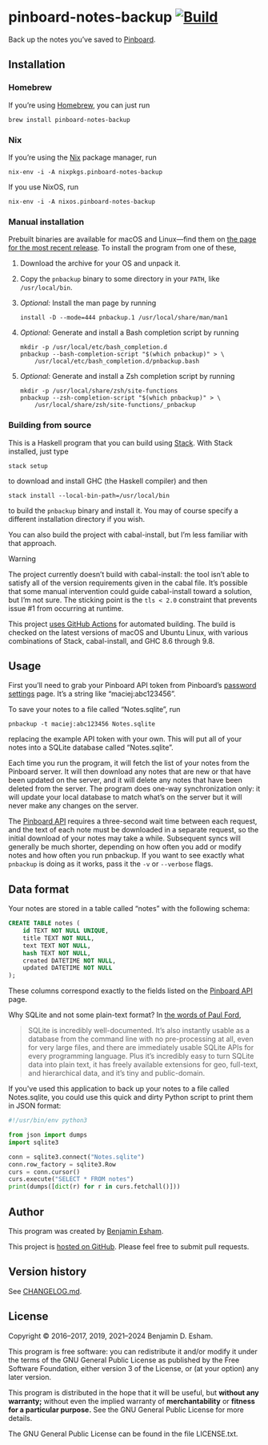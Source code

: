 # pinboard-notes-backup [![Build](https://github.com/bdesham/pinboard-notes-backup/actions/workflows/main.yaml/badge.svg)](https://github.com/bdesham/pinboard-notes-backup/actions/workflows/main.yaml)

Back up the notes you’ve saved to [Pinboard].

[Pinboard]: https://pinboard.in

## Installation

### Homebrew

If you’re using [Homebrew], you can just run

    brew install pinboard-notes-backup

[Homebrew]: https://brew.sh

### Nix

If you’re using the [Nix] package manager, run

    nix-env -i -A nixpkgs.pinboard-notes-backup

If you use NixOS, run

    nix-env -i -A nixos.pinboard-notes-backup

[Nix]: https://nixos.org/nix/

### Manual installation

Prebuilt binaries are available for macOS and Linux—find them on [the page for the most recent release][release]. To install the program from one of these,

1. Download the archive for your OS and unpack it.

2. Copy the `pnbackup` binary to some directory in your `PATH`, like `/usr/local/bin`.

3. *Optional:* Install the man page by running

       install -D --mode=444 pnbackup.1 /usr/local/share/man/man1

4. *Optional:* Generate and install a Bash completion script by running

       mkdir -p /usr/local/etc/bash_completion.d
       pnbackup --bash-completion-script "$(which pnbackup)" > \
           /usr/local/etc/bash_completion.d/pnbackup.bash

5. *Optional:* Generate and install a Zsh completion script by running

       mkdir -p /usr/local/share/zsh/site-functions
       pnbackup --zsh-completion-script "$(which pnbackup)" > \
           /usr/local/share/zsh/site-functions/_pnbackup

[release]: https://github.com/bdesham/pinboard-notes-backup/releases/latest

### Building from source

This is a Haskell program that you can build using [Stack]. With Stack installed, just type

    stack setup

to download and install GHC (the Haskell compiler) and then

    stack install --local-bin-path=/usr/local/bin

to build the `pnbackup` binary and install it. You may of course specify a different installation directory if you wish.

[Stack]: http://docs.haskellstack.org/en/stable/README/

You can also build the project with cabal-install, but I’m less familiar with that approach.

> [!WARNING]
> The project currently doesn’t build with cabal-install: the tool isn’t able to satisfy all of the version requirements given in the cabal file. It’s possible that some manual intervention could guide cabal-install toward a solution, but I’m not sure. The sticking point is the `tls < 2.0` constraint that prevents issue #1 from occurring at runtime.

This project [uses GitHub Actions][actions] for automated building. The build is checked on the latest versions of macOS and Ubuntu Linux, with various combinations of Stack, cabal-install, and GHC 8.6 through 9.8.

[actions]: https://github.com/bdesham/pinboard-notes-backup/actions

## Usage

First you’ll need to grab your Pinboard API token from Pinboard’s [password settings] page. It’s a string like “maciej:abc123456”.

To save your notes to a file called “Notes.sqlite”, run

    pnbackup -t maciej:abc123456 Notes.sqlite

replacing the example API token with your own. This will put all of your notes into a SQLite database called “Notes.sqlite”.

Each time you run the program, it will fetch the list of your notes from the Pinboard server. It will then download any notes that are new or that have been updated on the server, and it will delete any notes that have been deleted from the server. The program does one-way synchronization only: it will update your local database to match what’s on the server but it will never make any changes on the server.

The [Pinboard API] requires a three-second wait time between each request, and the text of each note must be downloaded in a separate request, so the initial download of your notes may take a while. Subsequent syncs will generally be much shorter, depending on how often you add or modify notes and how often you run pnbackup. If you want to see exactly what `pnbackup` is doing as it works, pass it the `-v` or `--verbose` flags.

[password settings]: https://pinboard.in/settings/password
[Pinboard API]: https://pinboard.in/api/

## Data format

Your notes are stored in a table called “notes” with the following schema:

``` sql
CREATE TABLE notes (
    id TEXT NOT NULL UNIQUE,
    title TEXT NOT NULL,
    text TEXT NOT NULL,
    hash TEXT NOT NULL,
    created DATETIME NOT NULL,
    updated DATETIME NOT NULL
);
```

These columns correspond exactly to the fields listed on the [Pinboard API] page.

Why SQLite and not some plain-text format? In [the words of Paul Ford][Ford],

> SQLite is incredibly well-documented. It’s also instantly usable as a database from the command line with no pre-processing at all, even for very large files, and there are immediately usable SQLite APIs for every programming language. Plus it’s incredibly easy to turn SQLite data into plain text, it has freely available extensions for geo, full-text, and hierarchical data, and it’s tiny and public-domain.

[Ford]: https://trackchanges.postlight.com/usable-data-5d626d8a6b57

If you've used this application to back up your notes to a file called Notes.sqlite, you could use this quick and dirty Python script to print them in JSON format:

``` python
#!/usr/bin/env python3

from json import dumps
import sqlite3

conn = sqlite3.connect("Notes.sqlite")
conn.row_factory = sqlite3.Row
curs = conn.cursor()
curs.execute("SELECT * FROM notes")
print(dumps([dict(r) for r in curs.fetchall()]))
```

## Author

This program was created by [Benjamin Esham](https://esham.io).

This project is [hosted on GitHub](https://github.com/bdesham/pinboard-notes-backup). Please feel free to submit pull requests.

## Version history

See [CHANGELOG.md](CHANGELOG.md).

## License

Copyright © 2016–2017, 2019, 2021–2024 Benjamin D. Esham.

This program is free software: you can redistribute it and/or modify it under the terms of the GNU General Public License as published by the Free Software Foundation, either version 3 of the License, or (at your option) any later version.

This program is distributed in the hope that it will be useful, but **without any warranty;** without even the implied warranty of **merchantability** or **fitness for a particular purpose.** See the GNU General Public License for more details.

The GNU General Public License can be found in the file LICENSE.txt.
